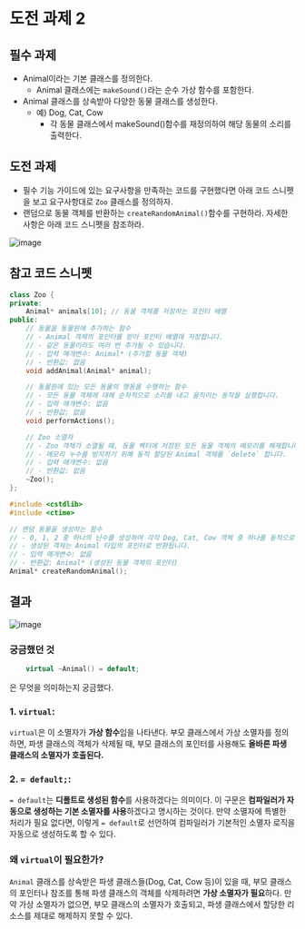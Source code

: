 # 도전 과제 2

## 필수 과제

- Animal이라는 기본 클래스를 정의한다.
    - Animal 클래스에는 `makeSound()`라는 순수 가상 함수를 포함한다.
- Animal 클래스를 상속받아 다양한 동물 클래스를 생성한다.
    - 예) Dog, Cat, Cow
        - 각 동물 클래스에서 makeSound()함수를 재정의하여 해당 동물의 소리를 출력한다.

## 도전 과제

- 필수 기능 가이드에 있는 요구사항을 만족하는 코드를 구현했다면 아래 코드 스니펫을 보고 요구사항대로 `Zoo` 클래스를 정의하자.
- 랜덤으로 동물 객체를 반환하는 `createRandomAnimal()`함수를 구현하라. 자세한 사항은 아래 코드 스니펫을 참조하라.

![image](https://github.com/user-attachments/assets/f3191347-1810-4f32-bc8b-134714fc6e3c)


## 참고 코드 스니펫

```cpp
class Zoo {
private:
    Animal* animals[10]; // 동물 객체를 저장하는 포인터 배열
public:
    // 동물을 동물원에 추가하는 함수
    // - Animal 객체의 포인터를 받아 포인터 배열에 저장합니다.
    // - 같은 동물이라도 여러 번 추가될 수 있습니다.
    // - 입력 매개변수: Animal* (추가할 동물 객체)
    // - 반환값: 없음
    void addAnimal(Animal* animal);

    // 동물원에 있는 모든 동물의 행동을 수행하는 함수
    // - 모든 동물 객체에 대해 순차적으로 소리를 내고 움직이는 동작을 실행합니다.
    // - 입력 매개변수: 없음
    // - 반환값: 없음
    void performActions();

    // Zoo 소멸자
    // - Zoo 객체가 소멸될 때, 동물 벡터에 저장된 모든 동물 객체의 메모리를 해제합니다.
    // - 메모리 누수를 방지하기 위해 동적 할당된 Animal 객체를 `delete` 합니다.
    // - 입력 매개변수: 없음
    // - 반환값: 없음
    ~Zoo();
};
```

```cpp
#include <cstdlib>
#include <ctime>

// 랜덤 동물을 생성하는 함수
// - 0, 1, 2 중 하나의 난수를 생성하여 각각 Dog, Cat, Cow 객체 중 하나를 동적으로 생성합니다.
// - 생성된 객체는 Animal 타입의 포인터로 반환됩니다.
// - 입력 매개변수: 없음
// - 반환값: Animal* (생성된 동물 객체의 포인터)
Animal* createRandomAnimal();

```

## 결과

![image](https://github.com/user-attachments/assets/cdf531d5-95f3-4560-a250-07f06dd2e98a)

### 궁금했던 것

```cpp
    virtual ~Animal() = default;
```

은 무엇을 의미하는지 궁금했다.

### 1. **`virtual`**:

`virtual`은 이 소멸자가 **가상 함수**임을 나타낸다. 부모 클래스에서 가상 소멸자를 정의하면, 파생 클래스의 객체가 삭제될 때, 부모 클래스의 포인터를 사용해도 **올바른 파생 클래스의 소멸자가 호출된다.**

### 2. **`= default;`**:

`= default`는 **디폴트로 생성된 함수**를 사용하겠다는 의미이다. 이 구문은 **컴파일러가 자동으로 생성하는 기본 소멸자를 사용**하겠다고 명시하는 것이다. 만약 소멸자에 특별한 처리가 필요 없다면, 이렇게 `= default`로 선언하여 컴파일러가 기본적인 소멸자 로직을 자동으로 생성하도록 할 수 있다.

### 왜 `virtual`이 필요한가?

`Animal` 클래스를 상속받은 파생 클래스들(Dog, Cat, Cow 등)이 있을 때, 부모 클래스의 포인터나 참조를 통해 파생 클래스의 객체를 삭제하려면 **가상 소멸자가 필요**하다. 만약 가상 소멸자가 없으면, 부모 클래스의 소멸자가 호출되고, 파생 클래스에서 할당한 리소스를 제대로 해제하지 못할 수 있다.

